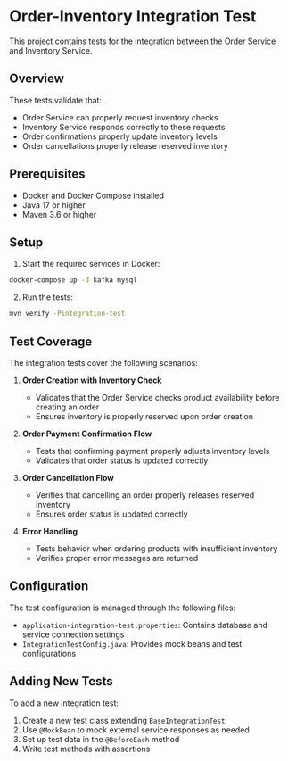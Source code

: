 # Order-Inventory Integration Test

This project contains tests for the integration between the Order Service and Inventory Service.

## Overview

These tests validate that:

- Order Service can properly request inventory checks
- Inventory Service responds correctly to these requests
- Order confirmations properly update inventory levels
- Order cancellations properly release reserved inventory

## Prerequisites

- Docker and Docker Compose installed
- Java 17 or higher
- Maven 3.6 or higher

## Setup

1. Start the required services in Docker:

```bash
docker-compose up -d kafka mysql
```

2. Run the tests:

```bash
mvn verify -Pintegration-test
```

## Test Coverage

The integration tests cover the following scenarios:

1. **Order Creation with Inventory Check**

   - Validates that the Order Service checks product availability before creating an order
   - Ensures inventory is properly reserved upon order creation

2. **Order Payment Confirmation Flow**

   - Tests that confirming payment properly adjusts inventory levels
   - Validates that order status is updated correctly

3. **Order Cancellation Flow**

   - Verifies that cancelling an order properly releases reserved inventory
   - Ensures order status is updated correctly

4. **Error Handling**
   - Tests behavior when ordering products with insufficient inventory
   - Verifies proper error messages are returned

## Configuration

The test configuration is managed through the following files:

- `application-integration-test.properties`: Contains database and service connection settings
- `IntegrationTestConfig.java`: Provides mock beans and test configurations

## Adding New Tests

To add a new integration test:

1. Create a new test class extending `BaseIntegrationTest`
2. Use `@MockBean` to mock external service responses as needed
3. Set up test data in the `@BeforeEach` method
4. Write test methods with assertions

